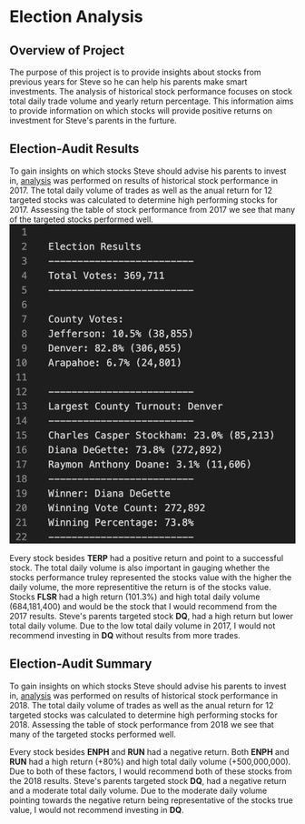 # Election Analysis

## Overview of Project

The purpose of this project is to provide insights about stocks from previous years for Steve so he can help his parents make smart investments. The analysis of historical stock performance focuses on stock total daily trade volume and yearly return percentage. This information aims to provide information on which stocks will provide positive returns on investment for Steve's parents in the furture.

## Election-Audit Results

To gain insights on which stocks Steve should advise his parents to invest in, [analysis](https://github.com/aricciardelli2/UCB-Projects/blob/main/election_analysis/PyPoll_Challenge.py) was performed on results of historical stock performance in 2017. The total daily volume of trades as well as the anual return for 12 targeted stocks was calculated to determine high performing stocks for 2017. Assessing the table of stock performance from 2017 we see that many of the targeted stocks performed well. ![](https://github.com/aricciardelli2/UCB-Projects/blob/main/election_analysis/resources/election_results.png)

Every stock besides **TERP** had a positive return and point to a successful stock. The total daily volume is also important in gauging whether the stocks performance truley represented the stocks value with the higher the daily volume, the more representitive the return is of the stocks value. Stocks **FLSR** had a high return (101.3%) and high total daily volume (684,181,400) and would be the stock that I would recommend from the 2017 results. Steve's parents targeted stock **DQ**, had a high return but lower total daily volume. Due to the low total daily volume in 2017, I would not recommend investing in **DQ** without results from more trades.

## Election-Audit Summary

To gain insights on which stocks Steve should advise his parents to invest in, [analysis](https://github.com/aricciardelli2/UCB-Projects/blob/main/stock-analysis/VBA_Challenge.xlsm) was performed on results of historical stock performance in 2018. The total daily volume of trades as well as the anual return for 12 targeted stocks was calculated to determine high performing stocks for 2018. Assessing the table of stock performance from 2018 we see that many of the targeted stocks performed well.

Every stock besides **ENPH** and **RUN** had a negative return. Both **ENPH** and **RUN** had a high return (+80%) and high total daily volume (+500,000,000). Due to both of these factors, I would recommend both of these stocks from the 2018 results. Steve's parents targeted stock **DQ**, had a negative return and a moderate total daily volume. Due to the moderate daily volume pointing towards the negative return being representative of the stocks true value, I would not recommend investing in **DQ**.
